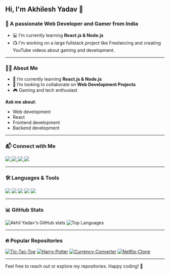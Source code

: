 ## Hi, I'm Akhilesh Yadav 👋

### 🌟 A passionate Web Developer and Gamer from India

- 💻 I’m currently learning **React.js & Node.js**
- 📺 I'm working on a large fullstack project like Freelancing and creating YouTube videos about gaming and development.

---

### 👨‍💻 About Me
- 🌱 I’m currently learning **React.js & Node.js**
- 👯 I’m looking to collaborate on **Web Development Projects**
- 🎮 Gaming and tech enthusiast

**Ask me about**:
- Web development
- React
- Frontend development
- Backend development

---

### 📬 Connect with Me
<p align="left">
  <a href="mailto:yadavakhil766@gmail.com" target="_blank">
    <img src="https://img.shields.io/badge/Gmail-D14836?style=for-the-badge&logo=gmail&logoColor=white" />
  </a>
  <a href="https://www.linkedin.com/in/akhilesh-yadav-5a0955310?utm_source=share&utm_campaign=share_via&utm_content=profile&utm_medium=android_app" target="_blank">
    <img src="https://img.shields.io/badge/LinkedIn-0077B5?style=for-the-badge&logo=linkedin&logoColor=white" />
  </a>
  <a href="https://www.instagram.com/akhil_yadav972?igsh=MW14NGMxOTY3ZTh0ZA==" target="_blank">
    <img src="https://img.shields.io/badge/Instagram-E4405F?style=for-the-badge&logo=instagram&logoColor=white" />
  </a>
  <a href="https://youtube.com/@lordakhilgaming3375?si=DerW7D2QPkekufQV" target="_blank">
    <img src="https://img.shields.io/badge/YouTube-FF0000?style=for-the-badge&logo=youtube&logoColor=white" />
  </a>
</p>

---

### 🛠️ Languages & Tools
<p>
  <img src="https://img.shields.io/badge/HTML5-%23E34F26.svg?style=for-the-badge&logo=html5&logoColor=white" />
  <img src="https://img.shields.io/badge/CSS3-%231572B6.svg?style=for-the-badge&logo=css3&logoColor=white" />
  <img src="https://img.shields.io/badge/JavaScript-%23F7DF1E.svg?style=for-the-badge&logo=javascript&logoColor=black" />
  <img src="https://img.shields.io/badge/React-%2320232a.svg?style=for-the-badge&logo=react&logoColor=%2361DAFB" />
  <img src="https://img.shields.io/badge/Bootstrap-%23563D7C.svg?style=for-the-badge&logo=bootstrap&logoColor=white" />
  <!-- Add more icons as per your expertise -->
</p>

---

### 📊 GitHub Stats
<p align="left">
  <img src="https://github-readme-stats.vercel.app/api?username=YaadavAkhilesh&show_icons=true&theme=radical" alt="Akhil Yadav's GitHub stats" />
  <img src="https://github-readme-stats.vercel.app/api/top-langs/?username=YaadavAkhilesh&layout=compact&theme=radical" alt="Top Languages" />
</p>

---

### 🔥 Popular Repositories
[![Tic-Tac-Toe](https://github-readme-stats.vercel.app/api/pin/?username=YaadavAkhilesh&repo=Tic-Tac-Toe&theme=radical)](https://github.com/YaadavAkhilesh/Tic-Tac-Toe)
[![Harry-Potter](https://github-readme-stats.vercel.app/api/pin/?username=YaadavAkhilesh&repo=Harry-Potter&theme=radical)](https://github.com/YaadavAkhilesh/Harry-Potter)
[![Currency-Converter](https://github-readme-stats.vercel.app/api/pin/?username=YaadavAkhilesh&repo=Currency-Converter&theme=radical)](https://github.com/YaadavAkhilesh/Currency-Converter)
[![Netflix-Clone](https://github-readme-stats.vercel.app/api/pin/?username=YaadavAkhilesh&repo=Netflix-Clone&theme=radical)](https://github.com/YaadavAkhilesh/Netflix-Clone)

---

Feel free to reach out or explore my repositories. Happy coding! 🎉
